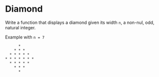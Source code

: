 # Diamond
Write a function that displays a diamond given its width `n`, a non-nul, odd, natural integer.

Example with `n = 7`
```
      *
    * * *
  * * * * *
* * * * * * *
  * * * * *
    * * *
      *
```
